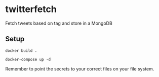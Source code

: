 # twitterfetch

Fetch tweets based on tag and store in a MongoDB


## Setup

`docker build .`

`docker-compose up -d`

Remember to point the secrets to your correct files on your file system. 


